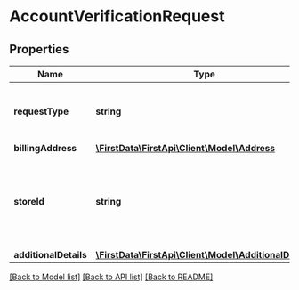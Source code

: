 # AccountVerificationRequest

## Properties
Name | Type | Description | Notes
------------ | ------------- | ------------- | -------------
**requestType** | **string** | Object name of the account verification request. | 
**billingAddress** | [**\FirstData\FirstApi\Client\Model\Address**](Address.md) |  | [optional] 
**storeId** | **string** | An optional outlet ID for clients that support multiple stores in the same app. | [optional] 
**additionalDetails** | [**\FirstData\FirstApi\Client\Model\AdditionalDetails**](AdditionalDetails.md) |  | [optional] 

[[Back to Model list]](../README.md#documentation-for-models) [[Back to API list]](../README.md#documentation-for-api-endpoints) [[Back to README]](../README.md)


